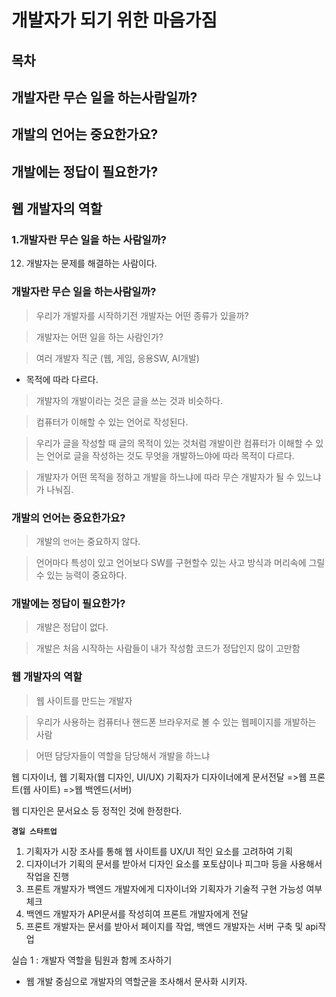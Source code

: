 # 개발자가 되기 위한 마음가짐

## 목차
## 개발자란 무슨 일을 하는사람일까?
## 개발의 언어는 중요한가요?
## 개발에는 정답이 필요한가?
## 웹 개발자의 역할

### 1.개발자란 무슨 일을 하는 사람일까?
12. 개발자는 문제를 해결하는 사람이다.

### 개발자란 무슨 일을 하는사람일까?
>우리가 개발자를 시작하기전 개발자는 어떤 종류가 있을까?

>개발자는 어떤 일을 하는 사람인가?

>여러 개발자 직군
(웹, 게임, 응용SW, AI개발)
- 목적에 따라 다르다.

>개발자의 개발이라는 것은 글을 쓰는 것과 비슷하다.

>컴퓨터가 이해할 수 있는 언어로 작성된다.

>우리가 글을 작성할 때 글의 목적이 있는 것처럼 개발이란 컴퓨터가 이해할 수 있는 언어로 글을 작성하는 것도 무엇을 개발하느야에 따라 목적이 다르다.

>개발자가 어떤 목적을 정하고 개발을 하느냐에 따라 무슨 개발자가 될 수 있느냐가 나눠짐.

### 개발의 언어는 중요한가요?
>개발의 `언어`는 중요하지 않다.

>언어마다 특성이 있고 언어보다 SW를 구현할수 있는 사고 방식과 머리속에 그릴 수 있는 능력이 중요하다.

### 개발에는 정답이 필요한가?
>개발은 정답이 없다.

>개발은 처음 시작하는 사람들이 내가 작성함 코드가 정답인지 많이 고만함

### 웹 개발자의 역할
>웹 사이트를 만드는 개발자

>우리가 사용하는 컴퓨터나 핸드폰 브라우저로 볼 수 있는 웹페이지를 개발하는 사람

>어떤 담당자들이 역할을 담당해서 개발을 하느냐

웹 디자이너, 웹 기획자(웹 디자인, UI/UX)
기획자가 디자이너에게 문서전달
=>웹 프론트(웹 사이트)
=>웹 백엔드(서버)

웹 디자인은 문서요소 등 정적인 것에 한정한다.

**`경일 스타트업`**

1. 기획자가 시장 조사를 통해 웹 사이트를 UX/UI 적인 요소를 고려하여 기획
2. 디자이너가 기획의 문서를 받아서 디자인 요소를 포토샵이나 피그마 등을 사용해서 작업을 진행
3. 프론트 개발자가 백엔드 개발자에게 디자이너와 기획자가 기술적 구현 가능성 여부 체크
4. 백엔드 개발자가 API문서를 작성히여 프론트 개발자에게 전달
5. 프론트 개발자는 문서를 받아서 페이지를 작업, 백엔드 개발자는 서버 구축 및 api작업

실습 1 : 개발자 역할을 팀원과 함께 조사하기 
 - 웹 개발 중심으로 개발자의 역할군을 조사해서 문사화 시키자.
